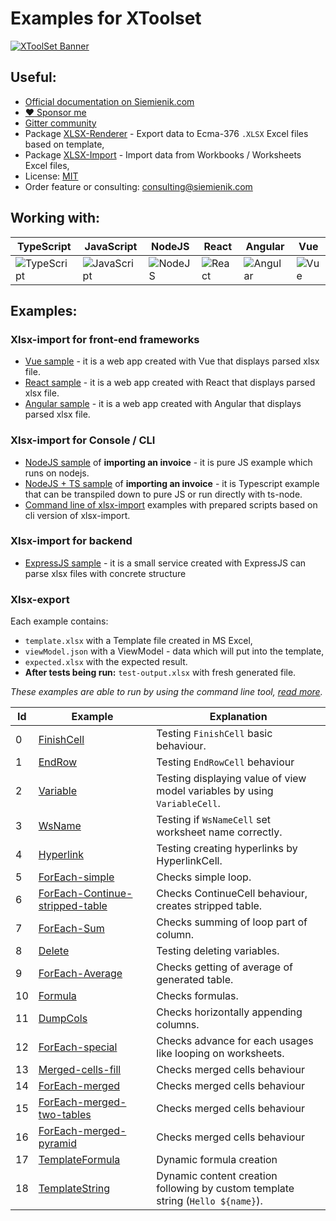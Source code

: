 # Examples for XToolset

[![XToolSet Banner](./media/xtoolset-logo-final.svg)](https://github.com/siemienik/xtoolset)

## Useful:

* [Official documentation on Siemienik.com](https://siemienik.com/docs/xtoolset)
* [:heart: Sponsor me](https://github.com/sponsors/siemienik)
* [Gitter community](https://gitter.im/Siemienik/community)
* Package [XLSX-Renderer](https://siemienik.com/docs/xlsx-renderer) - Export data to Ecma-376 `.XLSX` Excel files based on template, 
* Package [XLSX-Import](https://siemienik.com/docs/xlsx-import) - Import data from Workbooks / Worksheets Excel files,
* License: [MIT](./LICENSE)
* Order feature or consulting: consulting@siemienik.com


## Working with:

| **TypeScript** | **JavaScript** | **NodeJS** | **React** | **Angular** | **Vue** |
|---|---|---|---|---|---|
| ![TypeScript](./media/vendors/ts-logo-256.png) | ![JavaScript](./media/vendors/js-logo-256.png) | ![NodeJS](./media/vendors/nodejs-logo-256.png) | ![React](./media/vendors/react-logo-256.png) | ![Angular](./media/vendors/angular-logo-256.png) | ![Vue](./media/vendors/vue-logo-256.png) | 

## Examples:

### Xlsx-import for front-end frameworks

* [Vue sample](https://github.com/Siemienik/XToolSet-examples/tree/master/xlsx-import%2Bvue) - it is a web app created with Vue that displays parsed xlsx file.
* [React sample](https://github.com/Siemienik/XToolSet-examples/tree/master/xlsx-import%2Breact) - it is a web app created with React that displays parsed xlsx file.
* [Angular sample](https://github.com/Siemienik/XToolSet-examples/tree/master/xlsx-import%2Bangular) - it is a web app created with Angular that displays parsed xlsx file.

###  Xlsx-import for Console / CLI

* [NodeJS sample](https://github.com/Siemienik/XToolSet-examples/tree/master/xlsx-import%2Bnodejs) of **importing an invoice** - it is pure JS example which runs on nodejs.
* [NodeJS + TS sample](https://github.com/Siemienik/XToolSet-examples/tree/master/xlsx-import%2Bnodejs%2Bts) of **importing an invoice** - it is Typescript example that can be transpiled down to pure JS or run directly with ts-node.
* [Command line of xlsx-import](https://github.com/Siemienik/XToolSet-examples/tree/master/xlsx-import-cli)  examples with prepared scripts based on cli version of xlsx-import.

###  Xlsx-import for backend

* [ExpressJS sample](https://github.com/Siemienik/XToolSet/tree/master/xlsx-import%2Bexpress) - it is a small service created with ExpressJS can parse xlsx files with concrete structure


### Xlsx-export

Each example contains:

* `template.xlsx` with a Template file created in MS Excel,
* `viewModel.json` with a ViewModel - data which will put into the template,
* `expected.xlsx` with the expected result.
* **After tests being run:** `test-output.xlsx` with fresh generated file.

_These examples are able to run by using the command line tool, [read more](./990-cli.md)._

| Id | Example | Explanation |
|----|---------|-------------|
| 0 | [FinishCell](https://github.com/Siemienik/XToolset/blob/master/packages/xlsx-renderer/tests/integration/data/Renderer000-FinishCell) | Testing `FinishCell` basic behaviour. |
| 1 | [EndRow](https://github.com/Siemienik/XToolset/blob/master/packages/xlsx-renderer/tests/integration/data/Renderer001-EndRow) | Testing `EndRowCell` behaviour |
| 2 | [Variable](https://github.com/Siemienik/XToolset/blob/master/packages/xlsx-renderer/tests/integration/data/Renderer002-Variable) | Testing displaying value of view model variables by using `VariableCell`. |
| 3 | [WsName](https://github.com/Siemienik/XToolset/blob/master/packages/xlsx-renderer/tests/integration/data/Renderer003-WsName) | Testing if `WsNameCell` set worksheet name correctly. |
| 4 | [Hyperlink](https://github.com/Siemienik/XToolset/blob/master/packages/xlsx-renderer/tests/integration/data/Renderer004-Hyperlink) | Testing creating hyperlinks by HyperlinkCell. |
| 5 | [ForEach-simple](https://github.com/Siemienik/XToolset/blob/master/packages/xlsx-renderer/tests/integration/data/Renderer005-ForEach-simple) | Checks simple loop. |
| 6 | [ForEach-Continue-stripped-table](https://github.com/Siemienik/XToolset/blob/master/packages/xlsx-renderer/tests/integration/data/Renderer006-ForEach-Continue-stripped-table) | Checks ContinueCell behaviour, creates stripped table. |
| 7 | [ForEach-Sum](https://github.com/Siemienik/XToolset/blob/master/packages/xlsx-renderer/tests/integration/data/Renderer007-ForEach-Sum) | Checks summing of loop part of column. |
| 8 | [Delete](https://github.com/Siemienik/XToolset/blob/master/packages/xlsx-renderer/tests/integration/data/Renderer008-Delete) | Testing deleting variables. |
| 9 | [ForEach-Average](https://github.com/Siemienik/XToolset/blob/master/packages/xlsx-renderer/tests/integration/data/Renderer009-ForEach-Average) | Checks getting of average of generated table. |
| 10 | [Formula](https://github.com/Siemienik/XToolset/blob/master/packages/xlsx-renderer/tests/integration/data/Renderer010-Formula) | Checks formulas. |
| 11 | [DumpCols](https://github.com/Siemienik/XToolset/blob/master/packages/xlsx-renderer/tests/integration/data/Renderer011-DumpCols) | Checks horizontally appending columns.|
| 12 | [ForEach-special](https://github.com/Siemienik/XToolset/blob/master/packages/xlsx-renderer/tests/integration/data/Renderer012-ForEach-special) | Checks advance for each usages like looping on worksheets. |
| 13 | [Merged-cells-fill](https://github.com/Siemienik/XToolset/blob/master/packages/xlsx-renderer/tests/integration/data/Renderer013-Merged-cells-fill) | Checks merged cells behaviour |
| 14 | [ForEach-merged](https://github.com/Siemienik/XToolset/blob/master/packages/xlsx-renderer/tests/integration/data/Renderer014-ForEach-merged) | Checks merged cells behaviour |
| 15 | [ForEach-merged-two-tables](https://github.com/Siemienik/XToolset/blob/master/packages/xlsx-renderer/tests/integration/data/Renderer015-ForEach-merged-two-tables) | Checks merged cells behaviour |
| 16 | [ForEach-merged-pyramid](https://github.com/Siemienik/XToolset/blob/master/packages/xlsx-renderer/tests/integration/data/Renderer016-ForEach-merged-pyramid) | Checks merged cells behaviour |
| 17 | [TemplateFormula](https://github.com/Siemienik/XToolset/blob/master/packages/xlsx-renderer/tests/integration/data/Renderer017-TemplateFormula) | Dynamic formula creation |
| 18 | [TemplateString](https://github.com/Siemienik/XToolset/blob/master/packages/xlsx-renderer/tests/integration/data/Renderer018-TemplateString) | Dynamic content creation following by custom template string (`Hello ${name}`). |